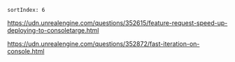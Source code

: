     sortIndex: 6

<https://udn.unrealengine.com/questions/352615/feature-request-speed-up-deploying-to-consoletarge.html>

<https://udn.unrealengine.com/questions/352872/fast-iteration-on-console.html>
